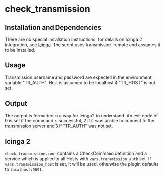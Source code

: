 # check_transmission

## Installation and Dependencies

There are no special installation instructions, for details on Icinga 2
integration, see [Icinga](todo:link). The script uses transmission-remote
and assumes it to be installed.

## Usage
Transmission username and password are expected in the environment variable
"TR\_AUTH". Host is assumed to be localhost if "TR\_HOST" is not set.

## Output
The output is formatted in a way for Icinga2 to understand. An exit code of 0
is set if the command is successful, 2 if it was unable to connect to the
transmission server and 3 if "TR\_AUTH" was not set.

## Icinga 2
`check_transmission.conf` contains a CheckCommand definition and a service
which is applied to all Hosts with `vars.transmission_auth` set. If
`vars.transmission_host` is set, it will be used, otherwise the plugin
defaults to `localhost:9091`.
